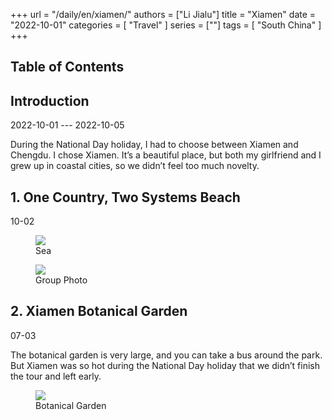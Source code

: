 +++
url = "/daily/en/xiamen/"
authors = ["Li Jialu"]
title = "Xiamen"
date = "2022-10-01"
categories = [
    "Travel"
]
series = [""]
tags = [
    "South China"
]
+++
<!DOCTYPE html>
<html lang="en">
<head>
    <meta charset="UTF-8">
    <meta name="viewport" content="width=device-width, initial-scale=1.0">
    <link rel="stylesheet" href="/assets/css/styles.css">
    <script src="/assets/js/toc.js"></script>    
</head>
<body>
    <article>
        <nav>
            <h2>Table of Contents</h2>
            <ul id="toc">
                <!-- Table of contents will be dynamically generated here -->
            </ul>
        </nav>
        <section>
            <h2>Introduction</h2>
            <p>2022-10-01 --- 2022-10-05</p>
            <p>         During the National Day holiday, I had to choose between Xiamen and Chengdu. I chose Xiamen. It’s a beautiful place, but both my girlfriend and I grew up in coastal cities, so we didn’t feel too much novelty.</p>
        </section>
        <section>
            <h2>1. One Country, Two Systems Beach</h2>
            <p>10-02 <i class="fas fa-sun"></i></p>
            <div class="container">
                <div class="image">
                    <figure>
                        <a data-fancybox="gallery" href="https://cdn.heirenlop.com/daily-record/xiamen1.jpg">
    <img src="https://cdn.heirenlop.com/daily-record/xiamen1.jpg" loading="lazy">
</a>
                        <figcaption>Sea</figcaption>
                    </figure>
                </div>
            </div>
            <div class="container">
                <div class="image">
                    <figure>
                        <a data-fancybox="gallery" href="https://cdn.heirenlop.com/daily-record/xiamen2.jpg">
    <img src="https://cdn.heirenlop.com/daily-record/xiamen2.jpg" loading="lazy">
</a>
                        <figcaption>Group Photo</figcaption>
                    </figure>
                </div>
            </div>
        </section>
        <section>
            <h2>2. Xiamen Botanical Garden</h2>
            <p>07-03 <i class="fas fa-sun"></i></p>
            <p>         The botanical garden is very large, and you can take a bus around the park. But Xiamen was so hot during the National Day holiday that we didn’t finish the tour and left early.</p>
            <div class="container">
                <div class="image">
                    <figure>
                        <a data-fancybox="gallery" href="https://cdn.heirenlop.com/daily-record/xiamen3.jpg">
    <img src="https://cdn.heirenlop.com/daily-record/xiamen3.jpg" loading="lazy">
</a>
                        <figcaption>Botanical Garden</figcaption>
                    </figure>
                </div>
            </div>
        </section>
    </article>
</body>
</html>
